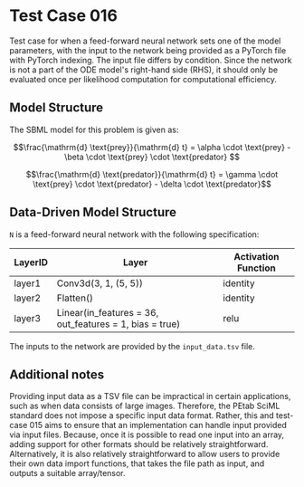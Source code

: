 # Test Case 016

Test case for when a feed-forward neural network sets one of the model parameters, with the input to the network being provided as a PyTorch file with PyTorch indexing. The input file differs by condition. Since the network is not a part of the ODE model's right-hand side (RHS), it should only be evaluated once per likelihood computation for computational efficiency.

## Model Structure

The SBML model for this problem is given as:

$$\frac{\mathrm{d} \text{prey}}{\mathrm{d} t} = \alpha \cdot \text{prey} - \beta \cdot \text{prey} \cdot \text{predator} $$

$$\frac{\mathrm{d} \text{predator}}{\mathrm{d} t} = \gamma \cdot \text{prey} \cdot \text{predator} - \delta \cdot \text{predator}$$

## Data-Driven Model Structure

`N` is a feed-forward neural network with the following specification:

| LayerID | Layer                                                  | Activation Function |
|---------|--------------------------------------------------------|---------------------|
| layer1  | Conv3d(3, 1, (5, 5)) | identity                |
| layer2  | Flatten() | identity                |
| layer3  | Linear(in_features = 36, out_features = 1, bias = true) | relu            |

The inputs to the network are provided by the `input_data.tsv` file.

## Additional notes

Providing input data as a TSV file can be impractical in certain applications, such as when data consists of large images. Therefore, the PEtab SciML standard does not impose a specific input data format. Rather, this and test-case 015 aims to ensure that an implementation can handle input provided via input files. Because, once it is possible to read one input into an array, adding support for other formats should be relatively straightforward. Alternatively, it is also relatively straightforward to allow users to provide their own data import functions, that takes the file path as input, and outputs a suitable array/tensor.
